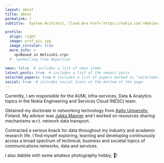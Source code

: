 ```yaml
---
layout: about
title: about
permalink: /
subtitle:  System Architect, Cloud @<a href='https://nokia.com'>Nokia</a>  

profile:
  align: right
  image: prof_pic.jpg
  image_circular: true 
  more_info: >
    <p>Based in Helsinki.</p>
  #  <p>Hailing from Nepal</p>
    
news: false  # includes a list of news items
latest_posts: true  # includes a list of the newest posts
selected_papers: true # includes a list of papers marked as "selected={true}"
social: true  # includes social icons at the bottom of the page
---
```


Currently, I am responsible for the AI/ML infra-services, Data & Analytics topics in the Nokia Engineering and Services Cloud (NESC) team.

Obtained my doctorate in networking technology from [Aalto University](https://www.aalto.fi/en/department-of-communications-and-networking), Finland. My advisor was [Jukka Manner](https://research.aalto.fi/en/persons/jukka-manner) and I worked on resources sharing mechanisms w.r.t. network data transport.

Contracted a serious knack for data throughout my industry and academic research life. I find myself exploring, learning and developing continuously across a broad spectrum of technical, business and societal topics of communications networks, data and services. 

I also dabble with some amateur photography hobby, 📸!
